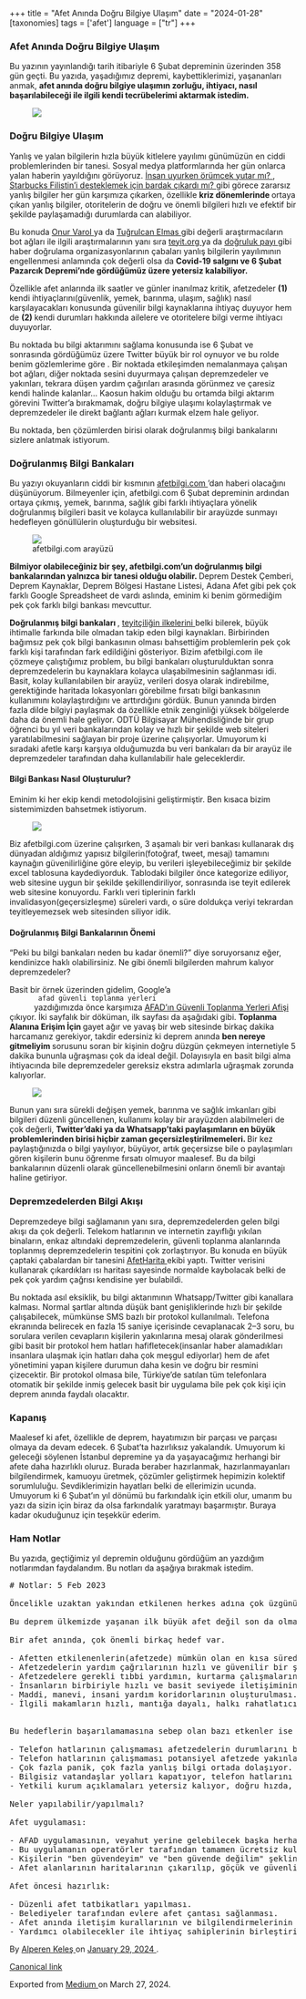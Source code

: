 +++
title = "Afet Anında Doğru Bilgiye Ulaşım"
date = "2024-01-28"
[taxonomies]
tags = ['afet']
language = ["tr"]
+++

<article class="h-entry">
 <section class="e-content" data-field="body">
  <section class="section section--body section--first section--last" name="191f">
   <div class="section-content">
    <div class="section-inner sectionLayout--insetColumn">
     <h3 class="graf graf--h3 graf--leading graf--title" id="3f0b" name="3f0b">
      Afet Anında Doğru Bilgiye Ulaşım
     </h3>
     <p class="graf graf--p graf-after--h3" id="8928" name="8928">
      Bu yazının yayınlandığı tarih itibariyle 6 Şubat depreminin üzerinden 358 gün geçti. Bu yazıda, yaşadığımız depremi, kaybettiklerimizi, yaşananları anmak,
      <strong class="markup--strong markup--p-strong">
       afet anında doğru bilgiye ulaşımın zorluğu, ihtiyacı, nasıl başarılabileceği ile ilgili kendi tecrübelerimi aktarmak istedim.
      </strong>
     </p>
     <figure class="graf graf--figure graf-after--p" id="8aa6" name="8aa6">
      <img class="graf-image" data-height="1080" data-image-id="1*9O2hAtlAP6-FvBpLDspYww.gif" data-is-featured="true" data-width="1920" src="https://cdn-images-1.medium.com/max/800/1*9O2hAtlAP6-FvBpLDspYww.gif"/>
     </figure>
     <h3 class="graf graf--h3 graf-after--figure" id="a2f4" name="a2f4">
      Doğru Bilgiye Ulaşım
     </h3>
     <p class="graf graf--p graf-after--h3" id="906e" name="906e">
      Yanlış ve yalan bilgilerin hızla büyük kitlelere yayılımı günümüzün en ciddi problemlerinden bir tanesi. Sosyal medya platformlarında her gün onlarca yalan haberin yayıldığını görüyoruz.
      <a class="markup--anchor markup--p-anchor" data-href="https://evrimagaci.org/uyurken-orumcek-yutuyor-olabilir-misiniz-yoksa-bu-sadece-bir-kuruntu-mu-15588" href="https://evrimagaci.org/uyurken-orumcek-yutuyor-olabilir-misiniz-yoksa-bu-sadece-bir-kuruntu-mu-15588" rel="noopener" target="_blank">
       İnsan uyurken örümcek yutar mı?
      </a>
      ,
      <a class="markup--anchor markup--p-anchor" data-href="https://teyit.org/analiz/starbucks-boykotlardan-sonra-karpuz-motifli-bardak-mi-satmaya-basladi" href="https://teyit.org/analiz/starbucks-boykotlardan-sonra-karpuz-motifli-bardak-mi-satmaya-basladi" rel="noopener" target="_blank">
       Starbucks Filistin’i desteklemek için bardak çıkardı mı?
      </a>
      gibi görece zararsız yanlış bilgiler her gün karşımıza çıkarken, özellikle
      <strong class="markup--strong markup--p-strong">
       kriz dönemlerinde
      </strong>
      ortaya çıkan yanlış bilgiler, otoritelerin de doğru ve önemli bilgileri hızlı ve efektif bir şekilde paylaşamadığı durumlarda can alabiliyor.
     </p>
     <p class="graf graf--p graf-after--p" id="84a7" name="84a7">
      Bu konuda
      <a class="markup--anchor markup--p-anchor" data-href="http://www.onurvarol.com/bio.html" href="http://www.onurvarol.com/bio.html" rel="noopener" target="_blank">
       Onur Varol
      </a>
      ya da
      <a class="markup--anchor markup--p-anchor" data-href="https://tugrulcan.com" href="https://tugrulcan.com" rel="noopener" target="_blank">
       Tuğrulcan Elmas
      </a>
      gibi değerli araştırmacıların bot ağları ile ilgili araştırmalarının yanı sıra
      <a class="markup--anchor markup--p-anchor" data-href="https://teyit.org" href="https://teyit.org" rel="noopener" target="_blank">
       teyit.org
      </a>
      ya da
      <a class="markup--anchor markup--p-anchor" data-href="https://www.dogrulukpayi.com" href="https://www.dogrulukpayi.com" rel="noopener" target="_blank">
       doğruluk payı
      </a>
      gibi haber doğrulama organizasyonlarının çabaları yanlış bilgilerin yayılımının engellenmesi anlamında çok değerli olsa da
      <strong class="markup--strong markup--p-strong">
       Covid-19 salgını ve 6 Şubat Pazarcık Depremi’nde gördüğümüz üzere yetersiz kalabiliyor.
      </strong>
     </p>
     <p class="graf graf--p graf-after--p" id="9a18" name="9a18">
      Özellikle afet anlarında ilk saatler ve günler inanılmaz kritik, afetzedeler
      <strong class="markup--strong markup--p-strong">
       (1)
      </strong>
      kendi ihtiyaçlarını(güvenlik, yemek, barınma, ulaşım, sağlık) nasıl karşılayacakları konusunda güvenilir bilgi kaynaklarına ihtiyaç duyuyor hem de
      <strong class="markup--strong markup--p-strong">
       (2)
      </strong>
      kendi durumları hakkında ailelere ve otoritelere bilgi verme ihtiyacı duyuyorlar.
     </p>
     <p class="graf graf--p graf-after--p" id="90ab" name="90ab">
      Bu noktada bu bilgi aktarımını sağlama konusunda ise 6 Şubat ve sonrasında gördüğümüz üzere Twitter büyük bir rol oynuyor ve bu rolde benim gözlemlerime göre . Bir noktada etkileşimden nemalanmaya çalışan bot ağları, diğer noktada sesini duyurmaya çalışan depremzedeler ve yakınları, tekrara düşen yardım çağırıları arasında görünmez ve çaresiz kendi halinde kalanlar… Kaosun hakim olduğu bu ortamda bilgi aktarım görevini Twitter’a bırakmamak, doğru bilgiye ulaşımı kolaylaştırmak ve depremzedeler ile direkt bağlantı ağları kurmak elzem hale geliyor.
     </p>
     <p class="graf graf--p graf-after--p" id="d464" name="d464">
      Bu noktada, ben çözümlerden birisi olarak doğrulanmış bilgi bankalarını sizlere anlatmak istiyorum.
     </p>
     <h3 class="graf graf--h3 graf-after--p" id="f869" name="f869">
      Doğrulanmış Bilgi Bankaları
     </h3>
     <p class="graf graf--p graf-after--h3" id="3726" name="3726">
      Bu yazıyı okuyanların ciddi bir kısmının
      <a class="markup--anchor markup--p-anchor" data-href="http://www.afetbilgi.com" href="http://www.afetbilgi.com" rel="noopener" target="_blank">
       afetbilgi.com
      </a>
      ’dan haberi olacağını düşünüyorum. Bilmeyenler için, afetbilgi.com 6 Şubat depreminin ardından ortaya çıkmış, yemek, barınma, sağlık gibi farklı ihtiyaçlara yönelik doğrulanmış bilgileri basit ve kolayca kullanılabilir bir arayüzde sunmayı hedefleyen gönüllülerin oluşturduğu bir websitesi.
     </p>
     <figure class="graf graf--figure graf-after--p" id="54ab" name="54ab">
      <img class="graf-image" data-height="720" data-image-id="1*zy1vc0JaVQvVsomD8k3LRQ.png" data-width="1280" src="https://cdn-images-1.medium.com/max/800/1*zy1vc0JaVQvVsomD8k3LRQ.png"/>
      <figcaption class="imageCaption">
       afetbilgi.com arayüzü
      </figcaption>
     </figure>
     <p class="graf graf--p graf-after--figure" id="0f50" name="0f50">
      <strong class="markup--strong markup--p-strong">
       Bilmiyor olabileceğiniz bir şey, afetbilgi.com’un doğrulanmış bilgi bankalarından yalnızca bir tanesi olduğu olabilir.
      </strong>
      Deprem Destek Çemberi, Deprem Kaynaklar, Deprem Bölgesi Hastane Listesi, Adana Afet gibi pek çok farklı Google Spreadsheet de vardı aslında, eminim ki benim görmediğim pek çok farklı bilgi bankası mevcuttur.
     </p>
     <p class="graf graf--p graf-after--p" id="b954" name="b954">
      <strong class="markup--strong markup--p-strong">
       Doğrulanmış bilgi bankaları
      </strong>
      ,
      <a class="markup--anchor markup--p-anchor" data-href="https://ifcncodeofprinciples.poynter.org" href="https://ifcncodeofprinciples.poynter.org" rel="noopener" target="_blank">
       teyitçiliğin ilkelerini
      </a>
      belki bilerek, büyük ihtimalle farkında bile olmadan takip eden bilgi kaynakları. Birbirinden bağımsız pek çok bilgi bankasının olması bahsettiğim problemlerin pek çok farklı kişi tarafından fark edildiğini gösteriyor. Bizim afetbilgi.com ile çözmeye çalıştığımız problem, bu bilgi bankaları oluşturulduktan sonra depremzedelerin bu kaynaklara kolayca ulaşabilmesinin sağlanması idi. Basit, kolay kullanılabilen bir arayüz, verileri dosya olarak indirebilme, gerektiğinde haritada lokasyonları görebilme fırsatı bilgi bankasının kullanımını kolaylaştırdığını ve arttırdığını gördük. Bunun yanında birden fazla dilde bilgiyi paylaşmak da özellikle etnik zenginliği yüksek bölgelerde daha da önemli hale geliyor. ODTÜ Bilgisayar Mühendisliğinde bir grup öğrenci bu yıl veri bankalarından kolay ve hızlı bir şekilde web siteleri yaratılabilmesini sağlayan bir proje üzerine çalışıyorlar. Umuyorum ki sıradaki afetle karşı karşıya olduğumuzda bu veri bankaları da bir arayüz ile depremzedeler tarafından daha kullanılabilir hale geleceklerdir.
     </p>
     <h4 class="graf graf--h4 graf-after--p" id="112d" name="112d">
      Bilgi Bankası Nasıl Oluşturulur?
     </h4>
     <p class="graf graf--p graf-after--h4" id="02cc" name="02cc">
      Eminim ki her ekip kendi metodolojisini geliştirmiştir. Ben kısaca bizim sistemimizden bahsetmek istiyorum.
     </p>
     <figure class="graf graf--figure graf-after--p" id="8952" name="8952">
      <img class="graf-image" data-height="958" data-image-id="1*pB2-tw6JmC8jb7S-BTCy9A.png" data-width="2642" src="https://cdn-images-1.medium.com/max/800/1*pB2-tw6JmC8jb7S-BTCy9A.png"/>
     </figure>
     <p class="graf graf--p graf-after--figure" id="b363" name="b363">
      Biz afetbilgi.com üzerine çalışırken, 3 aşamalı bir veri bankası kullanarak dış dünyadan aldığımız yapısız bilgilerin(fotoğraf, tweet, mesaj) tamamını kaynağın güvenilirliğine göre eleyip, bu verileri işleyebileceğimiz bir şekilde excel tablosuna kaydediyorduk. Tablodaki bilgiler önce kategorize ediliyor, web sitesine uygun bir şekilde şekillendiriliyor, sonrasında ise teyit edilerek web sitesine konuyordu. Farklı veri tiplerinin farklı invalidasyon(geçersizleşme) süreleri vardı, o süre doldukça veriyi tekrardan teyitleyemezsek web sitesinden siliyor idik.
     </p>
     <h4 class="graf graf--h4 graf-after--p" id="e11e" name="e11e">
      Doğrulanmış Bilgi Bankalarının Önemi
     </h4>
     <p class="graf graf--p graf--startsWithDoubleQuote graf-after--h4" id="a2e8" name="a2e8">
      “Peki bu bilgi bankaları neden bu kadar önemli?” diye soruyorsanız eğer, kendinizce haklı olabilirsiniz. Ne gibi önemli bilgilerden mahrum kalıyor depremzedeler?
     </p>
     <p class="graf graf--p graf-after--p" id="90b1" name="90b1">
      Basit bir örnek üzerinden gidelim, Google’a
      <code class="markup--code markup--p-code">
       afad güvenli toplanma yerleri
      </code>
      yazdığımızda önce karşımıza
      <a class="markup--anchor markup--p-anchor" data-href="https://www.afad.gov.tr/kurumlar/afad.gov.tr/39521/xfiles/toplanma_alanlari.pdf" href="https://www.afad.gov.tr/kurumlar/afad.gov.tr/39521/xfiles/toplanma_alanlari.pdf" rel="noopener" target="_blank">
       AFAD’ın Güvenli Toplanma Yerleri Afişi
      </a>
      çıkıyor. İki sayfalık bir döküman, ilk sayfası da aşağıdaki gibi.
      <strong class="markup--strong markup--p-strong">
       Toplanma Alanına Erişim İçin
      </strong>
      gayet ağır ve yavaş bir web sitesinde birkaç dakika harcamanız gerekiyor, takdir edersiniz ki deprem anında
      <strong class="markup--strong markup--p-strong">
       ben nereye gitmeliyim
      </strong>
      sorusunu soran bir kişinin doğru düzgün çekmeyen internetiyle 5 dakika bununla uğraşması çok da ideal değil. Dolayısıyla en basit bilgi alma ihtiyacında bile depremzedeler gereksiz ekstra adımlarla uğraşmak zorunda kalıyorlar.
     </p>
     <figure class="graf graf--figure graf-after--p" id="3a67" name="3a67">
      <img class="graf-image" data-height="1498" data-image-id="1*skYjJ8We6MRgP6OcJUV9Jg.png" data-width="2880" src="https://cdn-images-1.medium.com/max/800/1*skYjJ8We6MRgP6OcJUV9Jg.png"/>
     </figure>
     <p class="graf graf--p graf-after--figure" id="d78d" name="d78d">
      Bunun yanı sıra sürekli değişen yemek, barınma ve sağlık imkanları gibi bilgileri düzenli güncellenen, kullanımı kolay bir arayüzden alabilmeleri de çok değerli,
      <strong class="markup--strong markup--p-strong">
       Twitter’daki ya da Whatsapp’taki paylaşımların en büyük problemlerinden birisi hiçbir zaman geçersizleştirilmemeleri.
      </strong>
      Bir kez paylaştığınızda o bilgi yayılıyor, büyüyor, artık geçersizse bile o paylaşımları gören kişilerin bunu öğrenme fırsatı olmuyor maalesef. Bu da bilgi bankalarının düzenli olarak güncellenebilmesini onların önemli bir avantajı haline getiriyor.
     </p>
     <h3 class="graf graf--h3 graf-after--p" id="6da6" name="6da6">
      Depremzedelerden Bilgi Akışı
     </h3>
     <p class="graf graf--p graf-after--h3" id="63a7" name="63a7">
      Depremzedeye bilgi sağlamanın yanı sıra, depremzedelerden gelen bilgi akışı da çok değerli. Telekom hatlarının ve internetin zayıflığı yıkılan binaların, enkaz altındaki depremzedelerin, güvenli toplanma alanlarında toplanmış depremzedelerin tespitini çok zorlaştırıyor. Bu konuda en büyük çaptaki çabalardan bir tanesini
      <a class="markup--anchor markup--p-anchor" data-href="https://gundogmuseray.medium.com/afetharita-com-binlerce-depremzedeye-nasıl-yardım-etti-f3ec0cd4adbe" href="https://gundogmuseray.medium.com/afetharita-com-binlerce-depremzedeye-nasıl-yardım-etti-f3ec0cd4adbe" rel="noopener" target="_blank">
       AfetHarita
      </a>
      ekibi yaptı. Twitter verisini kullanarak çıkardıkları ısı haritası sayesinde normalde kaybolacak belki de pek çok yardım çağrısı kendisine yer bulabildi.
     </p>
     <p class="graf graf--p graf-after--p" id="845e" name="845e">
      Bu noktada asıl eksiklik, bu bilgi aktarımının Whatsapp/Twitter gibi kanallara kalması. Normal şartlar altında düşük bant genişliklerinde hızlı bir şekilde çalışabilecek, mümkünse SMS bazlı bir protokol kullanılmalı. Telefona ekranında belirecek en fazla 15 saniye içerisinde cevaplanacak 2–3 soru, bu sorulara verilen cevapların kişilerin yakınlarına mesaj olarak gönderilmesi gibi basit bir protokol hem hatları hafifletecek(insanlar haber alamadıkları insanlara ulaşmak için hatları daha çok meşgul ediyorlar) hem de afet yönetimini yapan kişilere durumun daha kesin ve doğru bir resmini çizecektir. Bir protokol olmasa bile, Türkiye’de satılan tüm telefonlara otomatik bir şekilde inmiş gelecek basit bir uygulama bile pek çok kişi için deprem anında faydalı olacaktır.
     </p>
     <h3 class="graf graf--h3 graf-after--p" id="ba15" name="ba15">
      Kapanış
     </h3>
     <p class="graf graf--p graf-after--h3" id="fc29" name="fc29">
      Maalesef ki afet, özellikle de deprem, hayatımızın bir parçası ve parçası olmaya da devam edecek. 6 Şubat’ta hazırlıksız yakalandık. Umuyorum ki geleceği söylenen İstanbul depremine ya da yaşayacağımız herhangi bir afete daha hazırlıklı oluruz. Burada beraber hazırlanmak, hazırlanmayanları bilgilendirmek, kamuoyu üretmek, çözümler geliştirmek hepimizin kolektif sorumluluğu. Sevdiklerimizin hayatları belki de ellerimizin ucunda. Umuyorum ki 6 Şubat’ın yıl dönümü bu farkındalık için etkili olur, umarım bu yazı da sizin için biraz da olsa farkındalık yaratmayı başarmıştır. Buraya kadar okuduğunuz için teşekkür ederim.
     </p>
     <h3 class="graf graf--h3 graf-after--p" id="0dbb" name="0dbb">
      Ham Notlar
     </h3>
     <p class="graf graf--p graf-after--h3" id="7ffa" name="7ffa">
      Bu yazıda, geçtiğimiz yıl depremin olduğunu gördüğüm an yazdığım notlarımdan faydalandım. Bu notları da aşağıya bırakmak istedim.
     </p>
     <pre class="graf graf--pre graf-after--p graf--trailing graf--preV2" data-code-block-lang="markdown" data-code-block-mode="1" id="42dd" name="42dd" spellcheck="false"><span class="pre--content"><span class="hljs-section"># Notlar: 5 Feb 2023</span><br/><br/>Öncelikle uzaktan yakından etkilenen herkes adına çok üzgünüm, çok geçmiş olsun. Bugünün ışığında gördüklerime dayanarak birtakım çağrılarda bulunmak, belki okuyan birilerinin gidip uygulayabileceği çözümler üzerine belli bir tartışma oluşturmak istiyorum.<br/><br/>Bu deprem ülkemizde yaşanan ilk büyük afet değil son da olmayacak, hiç şüphesiz ki (en azından benim bildiğim kadarıyla) en büyüklerinden bir tanesi. Ancak geçtiğimiz yıllardaki depremler, saldırılar, yangınlar gibi pek çok farklı iç yaralayıcı olayları da geçirdik. Bu olayların hepsine tek bir isimle hitap etmek için onlara "afet" diyeceğim.<br/><br/>Bir afet anında, çok önemli birkaç hedef var.<br/><br/><span class="hljs-bullet">-</span> Afetten etkilenenlerin(afetzede) mümkün olan en kısa sürede tespiti.<br/><span class="hljs-bullet">-</span> Afetzedelerin yardım çağrılarının hızlı ve güvenilir bir şekilde doğru makamlara iletilmesi.<br/><span class="hljs-bullet">-</span> Afetzedelere gerekli tıbbi yardımın, kurtarma çalışmalarının en kısa zamanda sağlanması.<br/><span class="hljs-bullet">-</span> İnsanların birbiriyle hızlı ve basit seviyede iletişiminin sağlanmasıyla, toplumsal korku ve dehşet ortamının sakinleştirilmesi.<br/><span class="hljs-bullet">-</span> Maddi, manevi, insani yardım koridorlarının oluşturulması. Halkın bu konuda bilgilendirilmesi.<br/><span class="hljs-bullet">-</span> İlgili makamların hızlı, mantığa dayalı, halkı rahatlatıcı ve güven verici açıklama ve aksiyonlarda bulunması.<br/><br/><br/>Bu hedeflerin başarılamamasına sebep olan bazı etkenler ise şunlar:<br/><br/><span class="hljs-bullet">-</span> Telefon hatlarının çalışmaması afetzedelerin durumlarını bildirememesine sebep oluyor.<br/><span class="hljs-bullet">-</span> Telefon hatlarının çalışmaması potansiyel afetzede yakınlarının panik durumuna düşmesine sebep oluyor. Bu sebeple yardım çağrısında bulunan kişiler, belki de gerçekten yardıma ihtiyaç duyan insanların seslerini duyurmasını zorlaştırabiliyor.<br/><span class="hljs-bullet">-</span> Çok fazla panik, çok fazla yanlış bilgi ortada dolaşıyor. Doğru bilgilere önceden sahip olmamız gerekirken, o anda yanlış bilgilerle savaşıyoruz.<br/><span class="hljs-bullet">-</span> Bilgisiz vatandaşlar yolları kapatıyor, telefon hatlarını boşa harcıyor, kendilerini, yakınlarını ve diğer insanları tehlikeye atıyorlar.<br/><span class="hljs-bullet">-</span> Yetkili kurum açıklamaları yetersiz kalıyor, doğru hızda, tonda ve şeffaflıkta yapılmıyor.<br/><br/>Neler yapılabilir/yapılmalı?<br/><br/>Afet uygulaması:<br/><br/><span class="hljs-bullet">-</span> AFAD uygulamasının, veyahut yerine gelebilecek başka herhangi bir afet uygulamanın telefonlara yüklü gelmesi.<br/><span class="hljs-bullet">-</span> Bu uygulamanın operatörler tarafından tamamen ücretsiz kullanıma açılması.<br/><span class="hljs-bullet">-</span> Kişilerin "ben güvendeyim" ve "ben güvende değilim" şeklinde bilgilendirmeler yapabilmesi.<br/><span class="hljs-bullet">-</span> Afet alanlarının haritalarının çıkarılıp, göçük ve güvenli alanlarının bildirilmesi.<br/><br/>Afet öncesi hazırlık:<br/><br/><span class="hljs-bullet">-</span> Düzenli afet tatbikatları yapılması.<br/><span class="hljs-bullet">-</span> Belediyeler tarafından evlere afet çantası sağlanması.<br/><span class="hljs-bullet">-</span> Afet anında iletişim kurallarının ve bilgilendirmelerinin düzenli periyotlarla yapılması, kamuoyunun merkezinde bir noktada bulunması.<br/><span class="hljs-bullet">-</span> Yardımcı olabilecekler ile ihtiyaç sahiplerinin birleştirilmesi için disipline edilmiş, önceden tasarlanmış sistemler oluşturulması.</span></pre>
    </div>
   </div>
  </section>
 </section>
 <footer>
  <p>
   By
   <a class="p-author h-card" href="https://medium.com/@alpkeles99">
    Alperen Keleş
   </a>
   on
   <a href="https://medium.com/p/e3646bd5a3bb">
    <time class="dt-published" datetime="2024-01-29T04:41:15.407Z">
     January 29, 2024
    </time>
   </a>
   .
  </p>
  <p>
   <a class="p-canonical" href="https://medium.com/@alpkeles99/afet-an%C4%B1nda-do%C4%9Fru-bilgiye-ula%C5%9F%C4%B1m-e3646bd5a3bb">
    Canonical link
   </a>
  </p>
  <p>
   Exported from
   <a href="https://medium.com">
    Medium
   </a>
   on March 27, 2024.
  </p>
 </footer>
</article>

